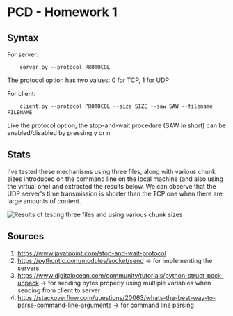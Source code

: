 # PCD - Homework 1

## Syntax

For server:

        server.py --protocol PROTOCOL

The protocol option has two values: 0 for TCP, 1 for UDP

For client:

        client.py --protocol PROTOCOL --size SIZE --saw SAW --filename FILENAME

Like the protocol option, the stop-and-wait procedure (SAW in short) can be enabled/disabled by pressing y or n 

## Stats

I've tested these mechanisms using three files, along with various chunk sizes introduced on the command line on the local machine (and also using the virtual one)
and extracted the results below. We can observe that the UDP server's time transmission is shorter than the TCP one when there are large amounts of content.

![Results of testing three files and using various chunk sizes](/files/stats.png)


## Sources

1. https://www.javatpoint.com/stop-and-wait-protocol
2. https://pythontic.com/modules/socket/send -> for implementing the servers
3. https://www.digitalocean.com/community/tutorials/python-struct-pack-unpack -> for sending bytes properly using multiple variables when sending from client to server
4. https://stackoverflow.com/questions/20063/whats-the-best-way-to-parse-command-line-arguments -> for command line parsing
